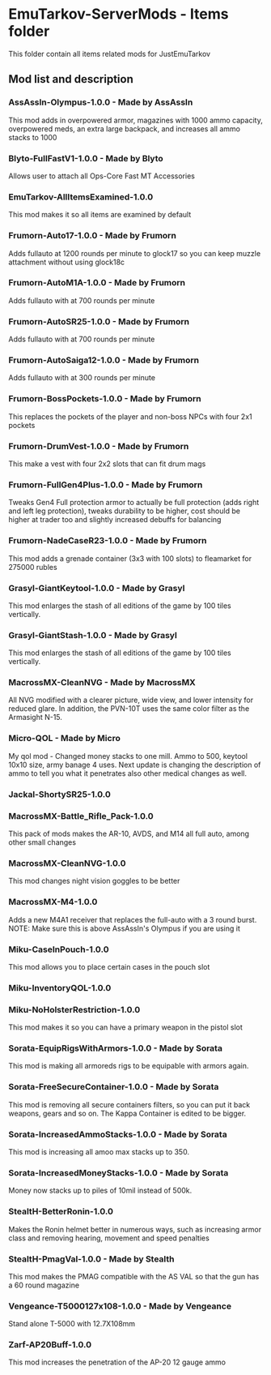 # EmuTarkov-ServerMods - Items folder
This folder contain all items related mods for JustEmuTarkov
## Mod list and description


### AssAssIn-Olympus-1.0.0 - Made by AssAssIn
This mod adds in overpowered armor, magazines with 1000 ammo capacity, overpowered meds, an extra large backpack, and increases all ammo stacks to 1000

### Blyto-FullFastV1-1.0.0 - Made by Blyto
Allows user to attach all Ops-Core Fast MT Accessories

### EmuTarkov-AllItemsExamined-1.0.0
This mod makes it so all items are examined by default

### Frumorn-Auto17-1.0.0 - Made by Frumorn
Adds fullauto at 1200 rounds per minute to glock17 so you can keep muzzle attachment without using glock18c

### Frumorn-AutoM1A-1.0.0 - Made by Frumorn
Adds fullauto with at 700 rounds per minute

### Frumorn-AutoSR25-1.0.0 - Made by Frumorn
Adds fullauto with at 700 rounds per minute

### Frumorn-AutoSaiga12-1.0.0 - Made by Frumorn
Adds fullauto with at 300 rounds per minute

### Frumorn-BossPockets-1.0.0 - Made by Frumorn
This replaces the pockets of the player and non-boss NPCs with four 2x1 pockets

### Frumorn-DrumVest-1.0.0 - Made by Frumorn
This make a vest with four 2x2 slots that can fit drum mags

### Frumorn-FullGen4Plus-1.0.0 - Made by Frumorn
Tweaks Gen4 Full protection armor to actually be full protection (adds right and left leg protection), tweaks durability to be higher, cost should be higher at trader too and slightly increased debuffs for balancing

### Frumorn-NadeCaseR23-1.0.0 - Made by Frumorn
This mod adds a grenade container (3x3 with 100 slots) to fleamarket for 275000 rubles

### Grasyl-GiantKeytool-1.0.0 - Made by Grasyl
This mod enlarges the stash of all editions of the game by 100 tiles vertically.

### Grasyl-GiantStash-1.0.0 - Made by Grasyl
This mod enlarges the stash of all editions of the game by 100 tiles vertically.

### MacrossMX-CleanNVG - Made by MacrossMX
All NVG modified with a clearer picture, wide view, and lower intensity for reduced glare. 
In addition, the PVN-10T uses the same color filter as the Armasight N-15.

### Micro-QOL - Made by Micro
My qol mod - Changed money stacks to one mill. Ammo to 500, keytool 10x10 size, army banage 4 uses. Next update is changing the description of ammo to tell you what it penetrates also other medical changes as well.

### Jackal-ShortySR25-1.0.0

### MacrossMX-Battle_Rifle_Pack-1.0.0
This pack of mods makes the AR-10, AVDS, and M14 all full auto, among other small changes

### MacrossMX-CleanNVG-1.0.0
This mod changes night vision goggles to be better

### MacrossMX-M4-1.0.0
Adds a new M4A1 receiver that replaces the full-auto with a 3 round burst. NOTE: Make sure this is above AssAssIn's Olympus if you are using it

### Miku-CaseInPouch-1.0.0
This mod allows you to place certain cases in the pouch slot

### Miku-InventoryQOL-1.0.0

### Miku-NoHolsterRestriction-1.0.0
This mod makes it so you can have a primary weapon in the pistol slot

### Sorata-EquipRigsWithArmors-1.0.0 - Made by Sorata
This mod is making all armoreds rigs to be equipable with armors again.

### Sorata-FreeSecureContainer-1.0.0 - Made by Sorata
This mod is removing all secure containers filters, so you can put it back weapons, gears and so on. The Kappa Container is edited to be bigger.

### Sorata-IncreasedAmmoStacks-1.0.0 - Made by Sorata
This mod is increasing all amoo max stacks up to 350.

### Sorata-IncreasedMoneyStacks-1.0.0 - Made by Sorata
Money now stacks up to piles of 10mil instead of 500k.

### StealtH-BetterRonin-1.0.0
Makes the Ronin helmet better in numerous ways, such as increasing armor class and removing hearing, movement and speed penalties

### StealtH-PmagVal-1.0.0 - Made by Stealth
This mod makes the PMAG compatible with the AS VAL so that the gun has a 60 round magazine

### Vengeance-T5000127x108-1.0.0 - Made by Vengeance
Stand alone T-5000 with 12.7X108mm 

### Zarf-AP20Buff-1.0.0
This mod increases the penetration of the AP-20 12 gauge ammo
